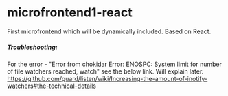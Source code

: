 # microfrontend1-react
First microfrontend which will be dynamically included. Based on React.

##### Troubleshooting:
For the error - "Error from chokidar Error: ENOSPC: System limit for number of file watchers reached, watch" see the below link. Will explain later.
https://github.com/guard/listen/wiki/Increasing-the-amount-of-inotify-watchers#the-technical-details